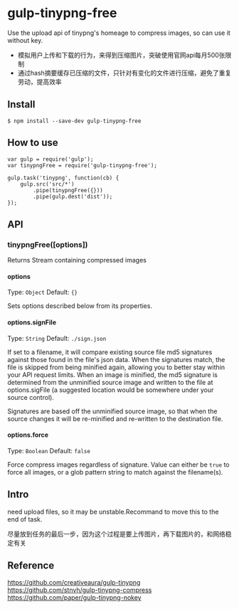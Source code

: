 # gulp-tinypng-free
Use the upload api of tinypng's homeage to compress images, so can use it without key.

- 模拟用户上传和下载的行为，来得到压缩图片，突破使用官网api每月500张限制
- 通过hash摘要缓存已压缩的文件，只针对有变化的文件进行压缩，避免了重复劳动，提高效率

## Install
```
$ npm install --save-dev gulp-tinypng-free
```

## How to use
```
var gulp = require('gulp');
var tinypngFree = require('gulp-tinypng-free');

gulp.task('tinypng', function(cb) {
    gulp.src('src/*')
        .pipe(tinypngFree({}))
        .pipe(gulp.dest('dist'));
});
```

## API
### tinypngFree([options])

Returns Stream containing compressed images

#### options
Type: `Object`
Default: `{}`

Sets options described below from its properties.

#### options.signFile
Type: `String`
Default: `./sign.json`

If set to a filename, it will compare existing source file md5 signatures against those found in the file's json data. When the signatures match, the file is skipped from being minified again, allowing you to better stay within your API request limits. When an image is minified, the md5 signature is determined from the unminified source image and written to the file at options.sigFile (a suggested location would be somewhere under your source control).

Signatures are based off the unminified source image, so that when the source changes it will be re-minified and re-written to the destination file.

#### options.force
Type: `Boolean`
Default: `false`

Force compress images regardless of signature. Value can either be `true` to force all images, or a glob pattern string to match against the filename(s).


## Intro
need upload files, so it may be unstable.Recommand to move this to the end of task.

尽量放到任务的最后一步，因为这个过程是要上传图片，再下载图片的，和网络稳定有关

## Reference
https://github.com/creativeaura/gulp-tinypng  
https://github.com/stnvh/gulp-tinypng-compress  
https://github.com/paper/gulp-tinypng-nokey  
